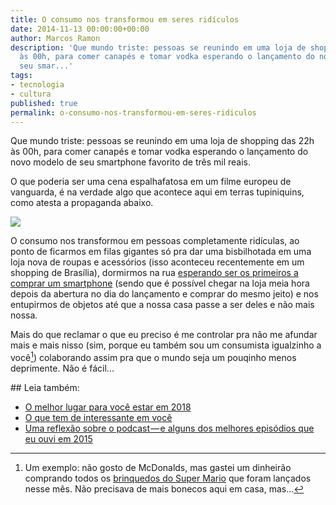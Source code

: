 ```yaml
---
title: O consumo nos transformou em seres ridículos
date: 2014-11-13 00:00:00+00:00
author: Marcos Ramon
description: 'Que mundo triste: pessoas se reunindo em uma loja de shopping das 22h
  às 00h, para comer canapés e tomar vodka esperando o lançamento do novo modelo de
  seu smar...'
tags:
- tecnologia
- cultura
published: true
permalink: o-consumo-nos-transformou-em-seres-ridiculos
---
```

Que mundo triste: pessoas se reunindo em uma loja de shopping das 22h às 00h, para comer canapés e tomar vodka esperando o lançamento do novo modelo de seu smartphone favorito de três mil reais.

O que poderia ser uma cena espalhafatosa em um filme europeu de vanguarda, é na verdade algo que acontece aqui em terras tupiniquins, como atesta a propaganda abaixo.

<img src="/assets/img/fastshop1.jpg">

O consumo nos transformou em pessoas completamente ridículas, ao ponto de ficarmos em filas gigantes só pra dar uma bisbilhotada em uma loja nova de roupas e acessórios (isso aconteceu recentemente em um shopping de Brasília), dormirmos na rua [esperando ser os primeiros a comprar um smartphone](http://g1.globo.com/tecnologia/noticia/2014/09/australiano-comprador-do-primeiro-iphone-6-deixa-aparelho-cair-no-chao.html) (sendo que é possível chegar na loja meia hora depois da abertura no dia do lançamento e comprar do mesmo jeito) e nos entupirmos de objetos até que a nossa casa passe a ser deles e não mais nossa.

Mais do que reclamar o que eu preciso é me controlar pra não me afundar mais e mais nisso (sim, porque eu também sou um consumista igualzinho a você[^1]) colaborando assim pra que o mundo seja um pouqinho menos deprimente. Não é fácil...
  
  
[^1]: Um exemplo: não gosto de McDonalds, mas gastei um dinheirão comprando todos os [brinquedos do Super Mario](http://instagram.com/p/vWMevhvnlM) que foram lançados nesse mês. Não precisava de mais bonecos aqui em casa, mas...

<div class="leia-tambem" markdown="1">
## Leia também:

- <a href="/o-melhor-lugar-para-voce-estar-em-2018">O melhor lugar para você estar em 2018</a>
- <a href="/o-que-tem-de-interessante-em-voce">O que tem de interessante em você</a>
- <a href="/uma-reflexao-sobre-o-podcast-e-alguns-dos-melhores-episodios-que-eu-ouvi-em-2015">Uma reflexão sobre o podcast — e alguns dos melhores episódios que eu ouvi em 2015</a>
</div>
